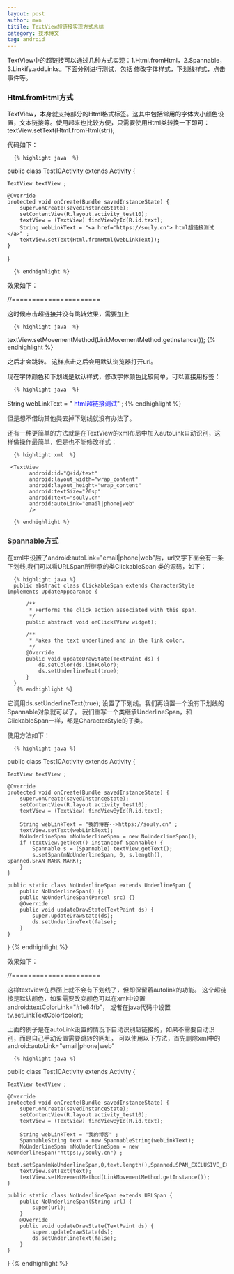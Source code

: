 ```yaml
---
layout: post
author: mxn
titile: TextView超链接实现方式总结
category: 技术博文
tag: android
---
```


TextView中的超链接可以通过几种方式实现：1.Html.fromHtml，2.Spannable，3.Linkify.addLinks。下面分别进行测试，包括
修改字体样式，下划线样式，点击事件等。


### Html.fromHtml方式

TextView，本身就支持部分的Html格式标签。这其中包括常用的字体大小颜色设置，文本链接等。使用起来也比较方便，只需要使用Html类转换一下即可：
textView.setText(Html.fromHtml(str)); 

代码如下：

      {% highlight java  %} 
public class Test10Activity extends Activity {

    TextView textView ;

    @Override
    protected void onCreate(Bundle savedInstanceState) {
        super.onCreate(savedInstanceState);
        setContentView(R.layout.activity_test10);
        textView = (TextView) findViewById(R.id.text);
        String webLinkText = "<a href='https://souly.cn'> html超链接测试</a>" ;
        textView.setText(Html.fromHtml(webLinkText));
    }
}

      {% endhighlight %}
      
效果如下：

//======================

这时候点击超链接并没有跳转效果，需要加上 

      {% highlight java  %} 
textView.setMovementMethod(LinkMovementMethod.getInstance());
      {% endhighlight %}
      
之后才会跳转。
这样点击之后会用默认浏览器打开url。

现在字体颜色和下划线是默认样式，修改字体颜色比较简单，可以直接用<font>标签：

      {% highlight java  %} 
 String webLinkText =
          "<font color='#333333'><a href='https://souly.cn' style='text-decoration:none; color:#0000FF'> 
          html超链接测试</a>" ;
      {% endhighlight %}

但是想不借助其他类去掉下划线就没有办法了。

还有一种更简单的方法就是在TextView的xml布局中加入autoLink自动识别，这样做操作最简单，但是也不能修改样式：

      {% highlight xml  %} 
      
     <TextView
           android:id="@+id/text"
           android:layout_width="wrap_content"
           android:layout_height="wrap_content"
           android:textSize="20sp"
           android:text="souly.cn"
           android:autoLink="email|phone|web"
           />
           
      {% endhighlight %}

### Spannable方式

在xml中设置了android:autoLink="email|phone|web"后，url文字下面会有一条下划线,我们可以看URLSpan所继承的类ClickableSpan
类的源码，如下：

      {% highlight java %} 
      public abstract class ClickableSpan extends CharacterStyle implements UpdateAppearance {  
        
          /** 
           * Performs the click action associated with this span. 
           */  
          public abstract void onClick(View widget);  
           
          /** 
           * Makes the text underlined and in the link color. 
           */  
          @Override  
          public void updateDrawState(TextPaint ds) {  
              ds.setColor(ds.linkColor);  
              ds.setUnderlineText(true);  
          }  
      }  
       {% endhighlight %}
       
它调用ds.setUnderlineText(true); 设置了下划线。我们再设置一个没有下划线的Spannable对象就可以了。
我们重写一个类继承UnderlineSpan，和ClickableSpan一样，都是CharacterStyle的子类。

使用方法如下：

      {% highlight java %} 
public class Test10Activity extends Activity {
    
    TextView textView ;

    @Override
    protected void onCreate(Bundle savedInstanceState) {
        super.onCreate(savedInstanceState);
        setContentView(R.layout.activity_test10);
        textView = (TextView) findViewById(R.id.text);

        String webLinkText = "我的博客-->https://souly.cn" ;
        textView.setText(webLinkText);
        NoUnderlineSpan mNoUnderlineSpan = new NoUnderlineSpan();
        if (textView.getText() instanceof Spannable) {
            Spannable s = (Spannable) textView.getText();
            s.setSpan(mNoUnderlineSpan, 0, s.length(), Spanned.SPAN_MARK_MARK);
        }
    }

    public static class NoUnderlineSpan extends UnderlineSpan {
        public NoUnderlineSpan() {}
        public NoUnderlineSpan(Parcel src) {}
        @Override
        public void updateDrawState(TextPaint ds) {
            super.updateDrawState(ds);
            ds.setUnderlineText(false);
        }
    }

}
       {% endhighlight %}
       
效果如下：

//======================

这样textview在界面上就不会有下划线了，但却保留着autolink的功能。
这个超链接是默认颜色，如果需要改变颜色可以在xml中设置android:textColorLink="#1e84fb"，
或者在java代码中设置tv.setLinkTextColor(color);

上面的例子是在autoLink设置的情况下自动识别超链接的，如果不需要自动识别，而是自己手动设置需要跳转的网址，
可以使用以下方法，首先删除xml中的android:autoLink="email|phone|web"

      {% highlight java %} 
public class Test10Activity extends Activity {

    TextView textView ;

    @Override
    protected void onCreate(Bundle savedInstanceState) {
        super.onCreate(savedInstanceState);
        setContentView(R.layout.activity_test10);
        textView = (TextView) findViewById(R.id.text);

        String webLinkText = "我的博客" ;
        SpannableString text = new SpannableString(webLinkText);
        NoUnderlineSpan mNoUnderlineSpan = new NoUnderlineSpan("https://souly.cn") ;
        text.setSpan(mNoUnderlineSpan,0,text.length(),Spanned.SPAN_EXCLUSIVE_EXCLUSIVE);
        textView.setText(text);
        textView.setMovementMethod(LinkMovementMethod.getInstance());
    }

    public static class NoUnderlineSpan extends URLSpan {
        public NoUnderlineSpan(String url) {
            super(url);
        }
        @Override
        public void updateDrawState(TextPaint ds) {
            super.updateDrawState(ds);
            ds.setUnderlineText(false);
        }
    }

}
       {% endhighlight %}
       



